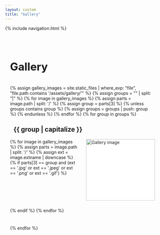 ```yaml
---
layout: custom
title: "Gallery"
---
```


{% include navigation.html %}

<section id="gallery">
  <h1>Gallery</h1>
  <div class="gallery-groups">
    {% assign gallery_images = site.static_files | where_exp: "file", "file.path contains '/assets/gallery/'" %}
    {% assign groups = "" | split: "|" %}
    {% for image in gallery_images %}
      {% assign parts = image.path | split: '/' %}
      {% assign group = parts[3] %}
      {% unless groups contains group %}
        {% assign groups = groups | push: group %}
      {% endunless %}
    {% endfor %}
    {% for group in groups %}
      <div class="gallery-group">
        <h2>{{ group | capitalize }}</h2>
        <div class="gallery-grid">
          {% for image in gallery_images %}
            {% assign parts = image.path | split: '/' %}
            {% assign ext = image.extname | downcase %}
            {% if parts[3] == group and (ext == '.jpg' or ext == '.jpeg' or ext == '.png' or ext == '.gif') %}
              <div class="gallery-item">
                <a href="{{ image.path }}" target="_blank">
                  <img src="{{ image.path }}" alt="Gallery image">
                </a>
              </div>
            {% endif %}
          {% endfor %}
        </div>
      </div>
    {% endfor %}
  </div>
</section>

<style>
#gallery {
  max-width: 1100px;
  margin: 0 auto;
  padding: 2rem 1rem;
}
#gallery h1 {
  font-size: 2.2rem;
  margin-bottom: 2rem;
  color: var(--dark-text);
  border-bottom: 2px solid var(--accent-color);
  padding-bottom: 0.5rem;
}
.gallery-group {
  margin-bottom: 2.5rem;
}
.gallery-group h2 {
  font-size: 1.3rem;
  color: var(--secondary-color);
  margin-bottom: 1.2rem;
  border-left: 4px solid var(--accent-color);
  padding-left: 0.7rem;
}
.gallery-grid {
  display: grid;
  grid-template-columns: repeat(auto-fit, minmax(220px, 1fr));
  gap: 1.5rem;
}
.gallery-item {
  background: #fff;
  border-radius: var(--border-radius);
  box-shadow: var(--card-shadow);
  overflow: hidden;
  transition: transform 0.3s, box-shadow 0.3s;
}
.gallery-item:hover {
  transform: translateY(-7px) scale(1.03);
  box-shadow: 0 10px 24px rgba(0,0,0,0.13);
}
.gallery-item img {
  width: 100%;
  height: 200px;
  object-fit: cover;
  display: block;
  filter: grayscale(10%);
  transition: filter 0.3s, opacity 0.3s;
  opacity: 0.95;
}
.gallery-item img:hover {
  filter: grayscale(0%);
  opacity: 1;
}
</style>
